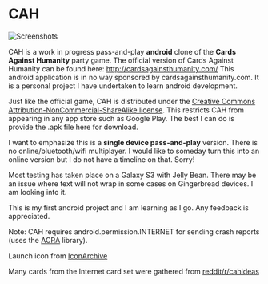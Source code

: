 CAH
========

![Screenshots](https://raw.github.com/cjarnold/CAH/master/screenshots.jpg)

CAH is a work in progress pass-and-play <b>android</b> clone of the <b>Cards Against Humanity</b> party game.
The official version of Cards Against Humanity can be found here: http://cardsagainsthumanity.com/
This android application is in no way sponsored by cardsagainsthumanity.com.  It is a personal project I have undertaken to learn android development.  

Just like the official game, CAH is distributed under the [Creative Commons Attribution-NonCommercial-ShareAlike license](http://creativecommons.org/licenses/by-nc-sa/2.0/).  This restricts CAH from appearing in any app store such as Google Play.  The best I can do is provide the .apk file here for download.    
 
I want to emphasize this is a <b>single device pass-and-play</b> version.  There is no online/bluetooth/wifi multiplayer.  I would like to someday turn this into an online version but I do not have a timeline on that.  Sorry!

Most testing has taken place on a Galaxy S3 with Jelly Bean.  There may be an issue where text will not wrap in some cases on Gingerbread devices.  I am looking into it.  

This is my first android project and I am learning as I go.  Any feedback is appreciated.

Note: CAH requires android.permission.INTERNET for sending crash reports (uses the [ACRA](https://github.com/ACRA/acra) library).

Launch icon from [IconArchive](http://www.iconarchive.com/show/pretty-office-7-icons-by-custom-icon-design/Game-diamond-icon.html)

Many cards from the Internet card set were gathered from [reddit/r/cahideas](http://www.reddit.com/r/cahideas)

